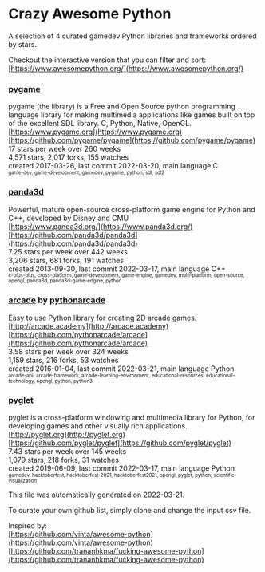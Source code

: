 # Crazy Awesome Python
A selection of 4 curated gamedev Python libraries and frameworks ordered by stars.  

Checkout the interactive version that you can filter and sort: 
[https://www.awesomepython.org/](https://www.awesomepython.org/)  


### [pygame](https://github.com/pygame/pygame)  
pygame (the library) is a Free and Open Source python programming language library for making multimedia applications like games built on top of the excellent SDL library. C, Python, Native, OpenGL.  
[https://www.pygame.org](https://www.pygame.org)  
[https://github.com/pygame/pygame](https://github.com/pygame/pygame)  
17 stars per week over 260 weeks  
4,571 stars, 2,017 forks, 155 watches  
created 2017-03-26, last commit 2022-03-20, main language C  
<sub><sup>game-dev, game-development, gamedev, pygame, python, sdl, sdl2</sup></sub>


### [panda3d](https://github.com/panda3d/panda3d)  
Powerful, mature open-source cross-platform game engine for Python and C++, developed by Disney and CMU  
[https://www.panda3d.org/](https://www.panda3d.org/)  
[https://github.com/panda3d/panda3d](https://github.com/panda3d/panda3d)  
7.25 stars per week over 442 weeks  
3,206 stars, 681 forks, 191 watches  
created 2013-09-30, last commit 2022-03-17, main language C++  
<sub><sup>c-plus-plus, cross-platform, game-development, game-engine, gamedev, multi-platform, open-source, opengl, panda3d, panda3d-game-engine, python</sup></sub>


### [arcade](https://github.com/pythonarcade/arcade) by [pythonarcade](https://github.com/pythonarcade)  
Easy to use Python library for creating 2D arcade games.  
[http://arcade.academy](http://arcade.academy)  
[https://github.com/pythonarcade/arcade](https://github.com/pythonarcade/arcade)  
3.58 stars per week over 324 weeks  
1,159 stars, 216 forks, 53 watches  
created 2016-01-04, last commit 2022-03-21, main language Python  
<sub><sup>arcade-api, arcade-framework, arcade-learning-environment, educational-resources, educational-technology, opengl, python, python3</sup></sub>


### [pyglet](https://github.com/pyglet/pyglet)  
pyglet is a cross-platform windowing and multimedia library for Python, for developing games and other visually rich applications.  
[http://pyglet.org](http://pyglet.org)  
[https://github.com/pyglet/pyglet](https://github.com/pyglet/pyglet)  
7.43 stars per week over 145 weeks  
1,079 stars, 218 forks, 31 watches  
created 2019-06-09, last commit 2022-03-17, main language Python  
<sub><sup>gamedev, hacktoberfest, hacktoberfest-2021, hacktoberfest2021, opengl, pyglet, python, scientific-visualization</sup></sub>


This file was automatically generated on 2022-03-21.  

To curate your own github list, simply clone and change the input csv file.  

Inspired by:  
[https://github.com/vinta/awesome-python](https://github.com/vinta/awesome-python)  
[https://github.com/trananhkma/fucking-awesome-python](https://github.com/trananhkma/fucking-awesome-python)  